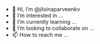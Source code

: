 - 👋 Hi, I’m @jilsinaparveenkv
- 👀 I’m interested in ...
- 🌱 I’m currently learning ...
- 💞️ I’m looking to collaborate on ...
- 📫 How to reach me ...

<!---
jilsinaparveenkv/jilsinaparveenkv is a ✨ special ✨ repository because its `README.md` (this file) appears on your GitHub profile.
You can click the Preview link to take a look at your changes.
--->
